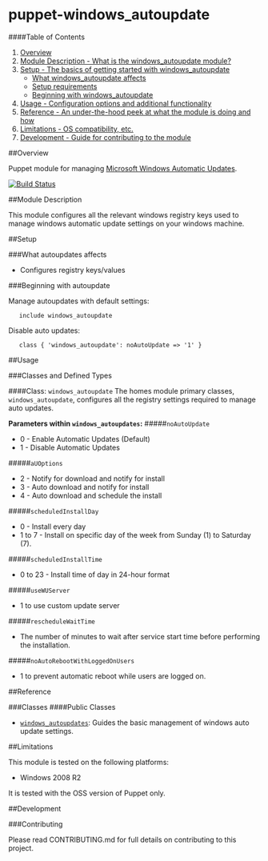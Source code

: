 # puppet-windows_autoupdate

####Table of Contents

1. [Overview](#overview)
2. [Module Description - What is the windows_autoupdate module?](#module-description)
3. [Setup - The basics of getting started with windows_autoupdate](#setup)
    * [What windows_autoupdate affects](#what-autoupdates-affects)
    * [Setup requirements](#setup-requirements)
    * [Beginning with windows_autoupdate](#beginning-with-autoupdates)
4. [Usage - Configuration options and additional functionality](#usage)
5. [Reference - An under-the-hood peek at what the module is doing and how](#reference)
5. [Limitations - OS compatibility, etc.](#limitations)
6. [Development - Guide for contributing to the module](#development)

##Overview

Puppet module for managing [Microsoft Windows Automatic Updates](http://support.microsoft.com/kb/328010).

[![Build Status](https://secure.travis-ci.org/liamjbennett/puppet-windows_autoupdate.png)](http://travis-ci.org/liamjbennett/puppet-windows_autoupdate)

##Module Description

This module configures all the relevant windows registry keys used to manage windows automatic update settings on your windows machine.

##Setup

###What autoupdates affects

* Configures registry keys/values

###Beginning with autoupdate

Manage autoupdates with default settings:

```puppet
   include windows_autoupdate
```

Disable auto updates:

```puppet
   class { 'windows_autoupdate': noAutoUpdate => '1' }
```

##Usage

###Classes and Defined Types

####Class: `windows_autoupdate`
The homes module primary classes, `windows_autoupdate`, configures all the registry settings required to manage auto updates.

**Parameters within `windows_autoupdates`:**
#####`noAutoUpdate`
  * 0 - Enable Automatic Updates (Default)
  * 1 - Disable Automatic Updates

#####`aUOptions`
  * 2 - Notify for download and notify for install
  * 3 - Auto download and notify for install
  * 4 - Auto download and schedule the install

#####`scheduledInstallDay`
  * 0 - Install every day
  * 1 to 7 - Install on specific day of the week from Sunday (1) to Saturday (7).

#####`scheduledInstallTime`
  * 0 to 23 - Install time of day in 24-hour format

#####`useWUServer`
  * 1 to use custom update server

#####`rescheduleWaitTime`
  * The number of minutes to wait after service start time before performing the installation.

#####`noAutoRebootWithLoggedOnUsers`
  * 1 to prevent automatic reboot while users are logged on.

##Reference

###Classes
####Public Classes
* [`windows_autoupdates`](#class_autoupdates): Guides the basic management of windows auto update settings.

##Limitations

This module is tested on the following platforms:

* Windows 2008 R2

It is tested with the OSS version of Puppet only.

##Development

###Contributing

Please read CONTRIBUTING.md for full details on contributing to this project.
